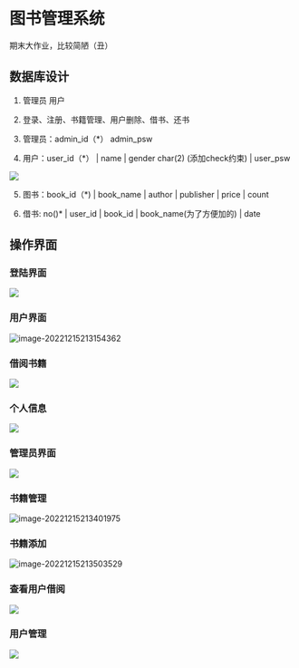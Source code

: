 # 图书管理系统

期末大作业，比较简陋（丑）



## 数据库设计

1. 管理员 用户

2. 登录、注册、书籍管理、用户删除、借书、还书

3. 管理员：admin_id（*） admin_psw 
4. 用户：user_id（*） |  name  | gender char(2) (添加check约束) | user_psw 

![](https://my-typoraimage.oss-cn-hangzhou.aliyuncs.com/img/20221215212130.png)  

5. 图书：book_id（*)  |  book_name  |  author  | publisher   | price  | count

6. 借书: no()*  | user_id  |  book_id  |  book_name(为了方便加的) |  date

## 操作界面

### 登陆界面

![](https://my-typoraimage.oss-cn-hangzhou.aliyuncs.com/img/20221215213116.png)



### 用户界面

![image-20221215213154362](https://my-typoraimage.oss-cn-hangzhou.aliyuncs.com/img/image-20221215213154362.png)

### 借阅书籍

![](https://my-typoraimage.oss-cn-hangzhou.aliyuncs.com/img/20221215221848.png)



### 个人信息

![](https://my-typoraimage.oss-cn-hangzhou.aliyuncs.com/img/20221215213304.png)

### 管理员界面

![](https://my-typoraimage.oss-cn-hangzhou.aliyuncs.com/img/20221215230327.png)

### 书籍管理

![image-20221215213401975](https://my-typoraimage.oss-cn-hangzhou.aliyuncs.com/img/image-20221215213401975.png)

### 书籍添加

![image-20221215213503529](https://my-typoraimage.oss-cn-hangzhou.aliyuncs.com/img/image-20221215213503529.png)

### 查看用户借阅

![](https://my-typoraimage.oss-cn-hangzhou.aliyuncs.com/img/20221215230250.png)

### 用户管理

![](https://my-typoraimage.oss-cn-hangzhou.aliyuncs.com/img/20221215230234.png)